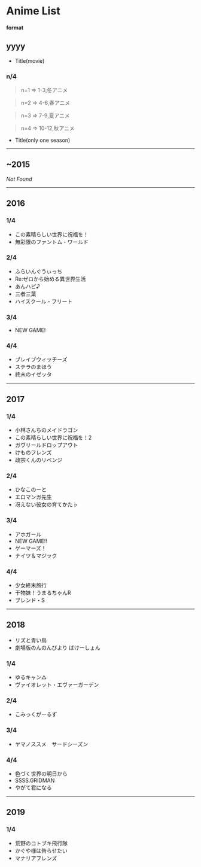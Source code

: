# Anime List

**format**
## yyyy
- Title(movie)
### n/4
> n=1 => 1-3,冬アニメ

> n=2 => 4-6,春アニメ

> n=3 => 7-9,夏アニメ

> n=4 => 10-12,秋アニメ

- Title(only one season)


------
## ~2015
*Not Found*

------
## 2016

### 1/4
- この素晴らしい世界に祝福を！
- 無彩限のファントム・ワールド

### 2/4
- ふらいんぐうぃっち
- Re:ゼロから始める異世界生活
- あんハピ♪
- 三者三葉
- ハイスクール・フリート

### 3/4
- NEW GAME!

### 4/4
- ブレイブウィッチーズ
- ステラのまほう
- 終末のイゼッタ

------
## 2017

### 1/4
- 小林さんちのメイドラゴン
- この素晴らしい世界に祝福を！2
- ガヴリールドロップアウト
- けものフレンズ
- 政宗くんのリベンジ

### 2/4
- ひなこのーと
- エロマンガ先生
- 冴えない彼女の育てかた♭

### 3/4
- アホガール
- NEW GAME!!
- ゲーマーズ！
- ナイツ＆マジック

### 4/4
- 少女終末旅行
- 干物妹！うまるちゃんR
- ブレンド・S

------
## 2018
- リズと青い鳥
- 劇場版のんのんびより ばけーしょん

### 1/4
- ゆるキャン△
- ヴァイオレット・エヴァーガーデン

### 2/4
- こみっくがーるず

### 3/4
- ヤマノススメ　サードシーズン

### 4/4
- 色づく世界の明日から
- SSSS.GRIDMAN
- やがて君になる

------
## 2019

### 1/4
- 荒野のコトブキ飛行隊
- かぐや様は告らせたい
- マナリアフレンズ